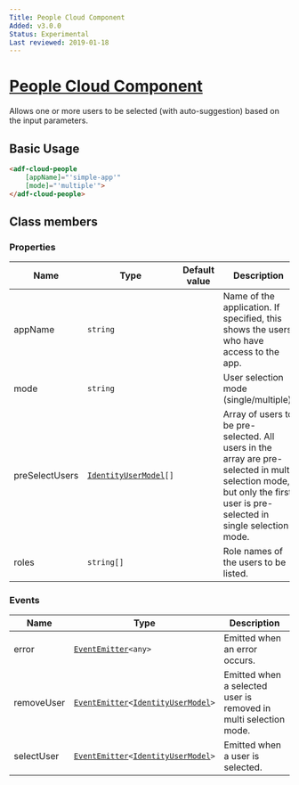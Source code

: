 ```yaml
---
Title: People Cloud Component
Added: v3.0.0
Status: Experimental
Last reviewed: 2019-01-18
---
```


# [People Cloud Component](../../lib/process-services-cloud/src/lib/task/start-task/components/people-cloud/people-cloud.component.ts "Defined in people-cloud.component.ts")

Allows one or more users to be selected (with auto-suggestion) based on the input parameters.

## Basic Usage

```html
<adf-cloud-people
    [appName]="'simple-app'"
    [mode]="'multiple'">
</adf-cloud-people>
```

## Class members

### Properties

| Name | Type | Default value | Description |
| ---- | ---- | ------------- | ----------- |
| appName | `string` |  | Name of the application. If specified, this shows the users who have access to the app. |
| mode | `string` |  | User selection mode (single/multiple). |
| preSelectUsers | [`IdentityUserModel`](../../lib/core/userinfo/models/identity-user.model.ts)`[]` |  | Array of users to be pre-selected. All users in the array are pre-selected in multi selection mode, but only the first user is pre-selected in single selection mode. |
| roles | `string[]` |  | Role names of the users to be listed. |

### Events

| Name | Type | Description |
| ---- | ---- | ----------- |
| error | [`EventEmitter`](https://angular.io/api/core/EventEmitter)`<any>` | Emitted when an error occurs. |
| removeUser | [`EventEmitter`](https://angular.io/api/core/EventEmitter)`<`[`IdentityUserModel`](../../lib/core/userinfo/models/identity-user.model.ts)`>` | Emitted when a selected user is removed in multi selection mode. |
| selectUser | [`EventEmitter`](https://angular.io/api/core/EventEmitter)`<`[`IdentityUserModel`](../../lib/core/userinfo/models/identity-user.model.ts)`>` | Emitted when a user is selected. |
